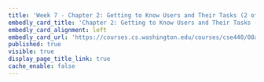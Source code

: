 ```yaml
---
title: 'Week 7 - Chapter 2: Getting to Know Users and Their Tasks (2 of 2)'
embedly_card_title: 'Chapter 2: Getting to Know Users and Their Tasks (12 minute read)'
embedly_card_alignment: left
embedly_card_url: 'https://courses.cs.washington.edu/courses/cse440/08au/readings_files/lewis-reiman/chap-2.v-1.html'
published: true
visible: true
display_page_title_link: true
cache_enable: false
---
```

